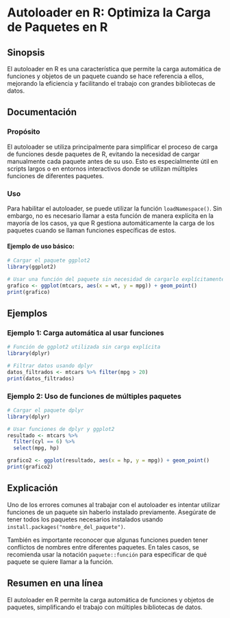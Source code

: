 <!--
Meta Description: # Autoloader en R: Optimiza la Carga de Paquetes en R ## Sinopsis El autoloader en R es una característica que permite la carga automática de funcione...
Meta Keywords: funciones, paquetes, paquete, carga, autoloader
-->

# Autoloader en R: Optimiza la Carga de Paquetes en R

## Sinopsis
El autoloader en R es una característica que permite la carga automática de funciones y objetos de un paquete cuando se hace referencia a ellos, mejorando la eficiencia y facilitando el trabajo con grandes bibliotecas de datos.

## Documentación
### Propósito
El autoloader se utiliza principalmente para simplificar el proceso de carga de funciones desde paquetes de R, evitando la necesidad de cargar manualmente cada paquete antes de su uso. Esto es especialmente útil en scripts largos o en entornos interactivos donde se utilizan múltiples funciones de diferentes paquetes.

### Uso
Para habilitar el autoloader, se puede utilizar la función `loadNamespace()`. Sin embargo, no es necesario llamar a esta función de manera explícita en la mayoría de los casos, ya que R gestiona automáticamente la carga de los paquetes cuando se llaman funciones específicas de estos.

#### Ejemplo de uso básico:
```R
# Cargar el paquete ggplot2
library(ggplot2)

# Usar una función del paquete sin necesidad de cargarlo explícitamente
grafico <- ggplot(mtcars, aes(x = wt, y = mpg)) + geom_point()
print(grafico)
```

## Ejemplos
### Ejemplo 1: Carga automática al usar funciones
```R
# Función de ggplot2 utilizada sin carga explícita
library(dplyr)

# Filtrar datos usando dplyr
datos_filtrados <- mtcars %>% filter(mpg > 20)
print(datos_filtrados)
```

### Ejemplo 2: Uso de funciones de múltiples paquetes
```R
# Cargar el paquete dplyr
library(dplyr)

# Usar funciones de dplyr y ggplot2
resultado <- mtcars %>%
  filter(cyl == 6) %>%
  select(mpg, hp)

grafico2 <- ggplot(resultado, aes(x = hp, y = mpg)) + geom_point()
print(grafico2)
```

## Explicación
Uno de los errores comunes al trabajar con el autoloader es intentar utilizar funciones de un paquete sin haberlo instalado previamente. Asegúrate de tener todos los paquetes necesarios instalados usando `install.packages("nombre_del_paquete")`. 

También es importante reconocer que algunas funciones pueden tener conflictos de nombres entre diferentes paquetes. En tales casos, se recomienda usar la notación `paquete::función` para especificar de qué paquete se quiere llamar a la función.

## Resumen en una línea
El autoloader en R permite la carga automática de funciones y objetos de paquetes, simplificando el trabajo con múltiples bibliotecas de datos.